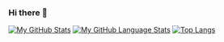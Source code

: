 ### Hi there 👋

<!--
**cdou2391/cdou2391** is a ✨ _special_ ✨ repository because its `README.md` (this file) appears on your GitHub profile.

Here are some ideas to get you started:

- 🔭 I’m currently working on ...
- 🌱 I’m currently learning ...
- 👯 I’m looking to collaborate on ...
- 🤔 I’m looking for help with ...
- 💬 Ask me about ...
- 📫 How to reach me: ...
- 😄 Pronouns: ...
- ⚡ Fun fact: ...
-->

[![My GitHub Stats](https://github-readme-stats.vercel.app/api/?username=cdou2391&theme=tokyonight&showicons=true&count_private=true)]()
[![My GitHub Language Stats](https://github-readme-stats.vercel.app/api/top-langs/?username=cdou2391&langs_count=5&theme=tokyonight)]()
[![Top Langs](https://github-readme-stats.vercel.app/api/top-langs/?username=cdou2391&layout=compact&theme=tokyonight&hide=CSS,HTML)](https://github.com/anuraghazra/github-readme-stats)
